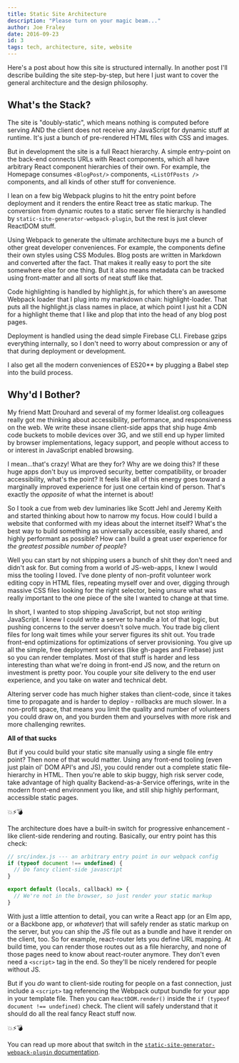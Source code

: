 ```yaml
---
title: Static Site Architecture
description: "Please turn on your magic beam..."
author: Joe Fraley
date: 2016-09-23
id: 3
tags: tech, architecture, site, website
---
```

Here's a post about how this site is structured internally. In another post I'll describe building the site step-by-step, but here I just want to cover the general architecture and the design philosophy.  

## What's the Stack?  
The site is "doubly-static", which means nothing is computed before serving AND the client does not receive any JavaScript for dynamic stuff at runtime. It's just a bunch of pre-rendered HTML files with CSS and images.

But in development the site is a full React hierarchy. A simple entry-point on the back-end connects URLs with React components, which all have arbitrary React component hierarchies of their own. For example, the Homepage consumes `<BlogPost/>` components, `<ListOfPosts />` components, and all kinds of other stuff for convenience.

I lean on a few big Webpack plugins to hit the entry point before deployment and it renders the entire React tree as static markup. The conversion from dynamic routes to a static server file hierarchy is handled by  `static-site-generator-webpack-plugin`, but the rest is just clever ReactDOM stuff.

Using Webpack to generate the ultimate architecture buys me a bunch of other great developer conveniences. For example, the components define their own styles using CSS Modules. Blog posts are written in Markdown and converted after the fact. That makes it really easy to port the site somewhere else for one thing. But it also means metadata can be tracked using front-matter and all sorts of neat stuff like that.

Code highlighting is handled by highlight.js, for which there's an awesome Webpack loader that I plug into my markdown chain: highlight-loader. That puts all the highlight.js class names in place, at which point I just hit a CDN for a highlight theme that I like and plop that into the head of any blog post pages.

Deployment is handled using the dead simple Firebase CLI. Firebase gzips everything internally, so I don't need to worry about compression or any of that during deployment or development.

I also get all the modern conveniences of ES20** by plugging a Babel step into the build process.

## Why'd I Bother?
My friend Matt Drouhard and several of my former Idealist.org colleagues really got me thinking about accessibility, performance, and responsiveness on the web. We write these insane client-side apps that ship huge 4mb code buckets to mobile devices over 3G, and we still end up hyper limited by browser implementations, legacy support, and people without access to or interest in JavaScript enabled browsing.

I mean...that's crazy! What are they for? Why are we doing this? If these huge apps don't buy us improved security, better compatibility, or broader accessibility, what's the point? It feels like all of this energy goes toward a marginally improved experience for just one certain kind of person. That's exactly the _opposite_ of what the internet is about!

So I took a cue from web dev luminaries like Scott Jehl and Jeremy Keith and started thinking about how to narrow my focus. How could I build a website that conformed with my ideas about the internet itself? What's the best way to build something as universally accessible, easily shared, and highly performant as possible? How can I build a great user experience for _the greatest possible number of people_?

Well you can start by not shipping users a bunch of shit they don't need and didn't ask for. But coming from a world of JS-web-apps, I knew I would miss the tooling I loved. I've done plenty of non-profit volunteer work editing copy in HTML files, repeating myself over and over, digging through massive CSS files looking for the right selector, being unsure what was really important to the one piece of the site I wanted to change at that time.

In short, I wanted to stop shipping JavaScript, but not stop _writing_ JavaScript. I knew I could write a server to handle a lot of that logic, but pushing concerns to the server doesn't solve much. You trade big client files for long wait times while your server figures its shit out. You trade front-end optimizations for optimizations of server provisioning. You give up all the simple, free deployment services (like gh-pages and Firebase) just so you can render templates. Most of that stuff is harder and less interesting than what we're doing in front-end JS now, and the return on investment is pretty poor. You couple your site delivery to the end user experience, and you take on water and technical debt.

Altering server code has much higher stakes than client-code, since it takes time to propagate and is harder to deploy - rollbacks are much slower. In a non-profit space, that means you limit the quality and number of volunteers you could draw on, and you burden them and yourselves with more risk and more challenging rewrites.

**All of that sucks**

But if you could build your static site manually using a single file entry point? Then none of that would matter. Using any front-end tooling (even just plain ol' DOM API's and JS), you could render out a complete static file-hierarchy in HTML. Then you're able to skip buggy, high risk server code, take advantage of high quality Backend-as-a-Service offerings, write in the modern front-end environment you like, and still ship highly performant, accessible static pages.

💥⚡️💣

The architecture does have a built-in switch for progressive enhancement - like client-side rendering and routing. Basically, our entry point has this check:

```javascript
// src/index.js --- an arbitrary entry point in our webpack config
if (typeof document !== undefined) {
  // Do fancy client-side javascript
}

export default (locals, callback) => {
  // We're not in the browser, so just render your static markup
}
```

With just a little attention to detail, you can write a React app (or an Elm app, or a Backbone app, or _whatever_) that will safely render as static markup on the server, but you can ship the JS file out as a bundle and have it render on the client, too. So for example, react-router lets you define URL mapping. At build time, you can render those routes out as a file hierarchy, and none of those pages need to know about react-router anymore. They don't even need a `<script>` tag in the end. So they'll be nicely rendered for people without JS.

But if you _do_ want to client-side routing for people on a fast connection, just include a `<script>` tag referencing the Webpack output bundle for your app in your template file. Then you can `ReactDOM.render()` inside the `if (typeof document !== undefined)` check. The client will safely understand that it should do all the real fancy React stuff now.

💥⚡️💣

You can read up more about that switch in the [`static-site-generator-webpack-plugin` documentation](https://github.com/markdalgleish/static-site-generator-webpack-plugin).
